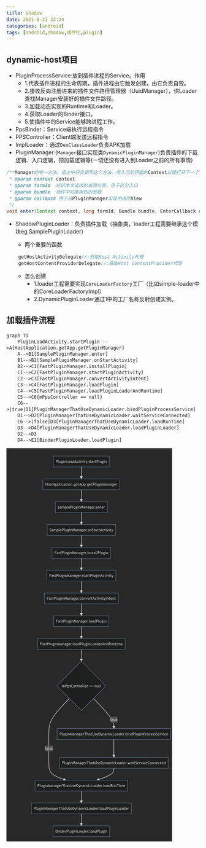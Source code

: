 ```yaml
---
title: shadow
date: 2021-8-31 23:24
categories: [android] 
tags: [android,shadow,插件化,plugin] 
---
```


## dynamic-host项目
- PluginProcessService:放到插件进程的Service。作用
    - 1.代表插件进程的生命周期。插件进程由它触发创建，由它负责自毁。
    - 2.接收反向注册进来的插件文件路径管理器（UuidManager），供Loader查找Manager安装好的插件文件路径。
    - 3.加载动态实现的Runtime和Loader。
    - 4.获取Loader的Binder接口。
    - 5.使插件中的Service能够跨进程工作。
- PpsBinder：Service端执行远程指令
- PPSController：Client端发送远程指令
- ImplLoader：通过`DexClassLoader`负责APK加载
- PluginManager:(`Manager`接口实现类`DynamicPluginManager`)负责插件的下载逻辑、入口逻辑，预加载逻辑等(一切还没有进入到Loader之前的所有事情)

```java
/**Manager的唯一方法，宿主中只会调用这个方法。传入当前界面的Context以便打开下一个插件Activity。
 * @param context context
 * @param formId  标识本次请求的来源位置，用于区分入口
 * @param bundle  插件中可能用到的参数
 * @param callback 用于从PluginManager实现中返回View
 */
void enter(Context context, long formId, Bundle bundle, EnterCallback callback);
```
- ShadowPluginLoader：负责插件加载（抽象类，loader工程需要继承这个模块eg.SamplePluginLoader）
	- 两个重要的函数

	```java
	 getHostActivityDelegate//:获取Host Activity代理
	 getHostContentProviderDelegate//:获取Host ContentProvider代理
	```
	- 怎么创建
		- 1.loader工程需要实现`CoreLoaderFactory`工厂（比如simple-loader中的CoreLoaderFactoryImpl）
		- 2.DynamicPluginLoader通过1中的工厂名称反射创建实例。

## 加载插件流程

```mermaid
graph TD
    PluginLoadActivity.startPlugin -->A[HostApplication.getApp.getPluginManager]
    A-->B1[SamplePluginManager.enter]
    B1-->B2[SamplePluginManager.onStartActivity]
    B2-->C1[FastPluginManager.installPlugin]
    C1-->C2[FastPluginManager.startPluginActivity]
    C2-->C3[FastPluginManager.convertActivityIntent]
    C3-->C4[FastPluginManager.loadPlugin]
    C4-->C5[FastPluginManager.loadPluginLoaderAndRuntime]
    C5-->C6{mPpsController == null}
    C6-->|true|D1[PluginManagerThatUseDynamicLoader.bindPluginProcessService]
    D1-->D2[PluginManagerThatUseDynamicLoader.waitServiceConnected]
    C6-->|false|D3[PluginManagerThatUseDynamicLoader.loadRunTime]
    D3-->D4[PluginManagerThatUseDynamicLoader.loadPluginLoader]
    D2-->D3
    D4-->E1[BinderPluginLoader.loadPlugin]
```
![](/img/android/shadow01.png)

